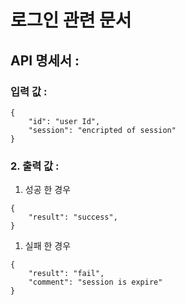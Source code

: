 # 로그인 관련 문서

## API 명세서 :
### 입력 값 :
```
{
    "id": "user Id",
    "session": "encripted of session"
}

```
### 2. 출력 값 :
   1. 성공 한 경우
```
{
    "result": "success",
}
```
   1. 실패 한 경우
```
{
    "result": "fail",
    "comment": "session is expire"
}
```